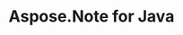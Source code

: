 ---
title: Aspose.Note for Java
type: docs
weight: 11
url: /java/
keywords: 
description: 
is_root: true
---